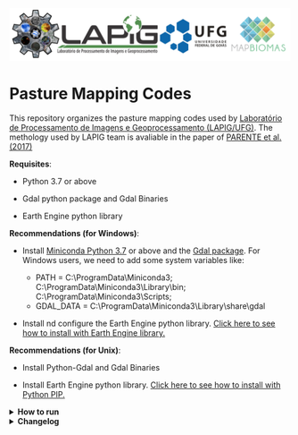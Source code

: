 ![Vinícius Mesquita](Logo_v2.png)

# Pasture Mapping Codes

This repository organizes the pasture mapping codes used by [Laboratório de Processamento de Imagens e Geoprocessamento (LAPIG/UFG)](https://www.lapig.iesa.ufg.br/). The methology used by LAPIG team is avaliable in the paper of [PARENTE et al. (2017)](https://www.sciencedirect.com/science/article/pii/S0034425719303207) 

**Requisites**:

  * Python 3.7 or above
  
  * Gdal python package and Gdal Binaries
  
  * Earth Engine python library
  
  **Recommendations (for Windows)**: 
   * Install [Miniconda Python 3.7](https://docs.conda.io/en/latest/miniconda.html) or above and the [Gdal package](https://anaconda.org/conda-forge/gdal). For Windows users, we need to add some system variables like:
      
      * PATH =  C:\ProgramData\Miniconda3; C:\ProgramData\Miniconda3\Library\bin; C:\ProgramData\Miniconda3\Scripts;
      * GDAL_DATA = C:\ProgramData\Miniconda3\Library\share\gdal
   
   * Install nd configure the Earth Engine python library. [Click here to see how to install with Earth Engine library.](https://developers.google.com/earth-engine/guides/python_install )
  
  **Recommendations (for Unix)**:
  
   * Install Python-Gdal and Gdal Binaries
    
   * Install Earth Engine python library. [Click here to see how to install with Python PIP.](https://developers.google.com/earth-engine/guides/python_install )   

<details>
<summary> <b>How to run</b> </summary>
<p>

</p>
</details>

<details>
<summary> <b>Changelog</b> </summary>
<p>

</p>
</details>
